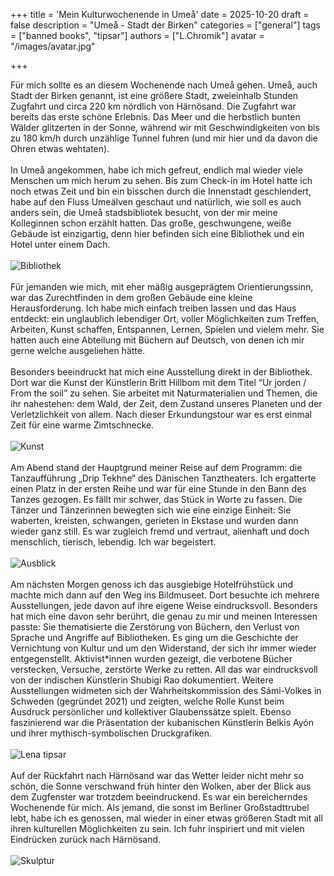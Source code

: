 +++
title = 'Mein Kulturwochenende in Umeå'
date = 2025-10-20
draft = false
description = "Umeå - Stadt der Birken"
categories = ["general"]
tags = ["banned books", "tipsar"]
authors = ["L.Chromik"]
avatar = "/images/avatar.jpg"

+++

Für mich sollte es an diesem Wochenende nach Umeå gehen. Umeå, auch Stadt der Birken genannt, ist eine größere Stadt, zweieinhalb Stunden Zugfahrt und circa 220 km nördlich von Härnösand. Die Zugfahrt war bereits das erste schöne Erlebnis. Das Meer und die herbstlich bunten Wälder glitzerten in der Sonne, während wir mit Geschwindigkeiten von bis zu 180 km/h durch unzählige Tunnel fuhren (und mir hier und da davon die Ohren etwas wehtaten).
<br>
<br>
In Umeå angekommen, habe ich mich gefreut, endlich mal wieder viele Menschen um mich herum zu sehen. Bis zum Check-in im Hotel hatte ich noch etwas Zeit und bin ein bisschen durch die Innenstadt geschlendert, habe auf den Fluss Umeälven geschaut und natürlich, wie soll es auch anders sein, die Umeå stadsbibliotek besucht, von der mir meine Kolleginnen schon erzählt hatten. Das große, geschwungene, weiße Gebäude ist einzigartig, denn hier befinden sich eine Bibliothek und ein Hotel unter einem Dach.
<br>
<br>
<img src="/images/IMG_9861.jpg" alt="Bibliothek" style="max-width: 800px;">
<br>
<br>
Für jemanden wie mich, mit eher mäßig ausgeprägtem Orientierungssinn, war das Zurechtfinden in dem großen Gebäude eine kleine Herausforderung. Ich habe mich einfach treiben lassen und das Haus entdeckt: ein unglaublich lebendiger Ort, voller Möglichkeiten zum Treffen, Arbeiten, Kunst schaffen, Entspannen, Lernen, Spielen und vielem mehr. Sie hatten auch eine Abteilung mit Büchern auf Deutsch, von denen ich mir gerne welche ausgeliehen hätte.
<br>
<br>
Besonders beeindruckt hat mich eine Ausstellung direkt in der Bibliothek. Dort war die Kunst der Künstlerin Britt Hillbom mit dem Titel “Ur jorden / From the soil” zu sehen. Sie arbeitet mit Naturmaterialien und Themen, die ihr nahestehen: dem Wald, der Zeit, dem Zustand unseres Planeten und der Verletzlichkeit von allem. Nach dieser Erkundungstour war es erst einmal Zeit für eine warme Zimtschnecke.
<br>
<br>
<img src="/images/IMG_9877.jpg" alt="Kunst" style="max-width: 800px;">
<br>
<br>
Am Abend stand der Hauptgrund meiner Reise auf dem Programm: die Tanzaufführung „Drip Tekhne“ des Dänischen Tanztheaters. Ich ergatterte einen Platz in der ersten Reihe und war für eine Stunde in den Bann des Tanzes gezogen. Es fällt mir schwer, das Stück in Worte zu fassen. Die Tänzer und Tänzerinnen bewegten sich wie eine einzige Einheit: Sie waberten, kreisten, schwangen, gerieten in Ekstase und wurden dann wieder ganz still. Es war zugleich fremd und vertraut, alienhaft und doch menschlich, tierisch, lebendig. Ich war begeistert.
<br>
<br>
<img src="/images/IMG_9930.jpg" alt="Ausblick" style="max-width: 800px;">
<br>
<br>
Am nächsten Morgen genoss ich das ausgiebige Hotelfrühstück und machte mich dann auf den Weg ins Bildmuseet. Dort besuchte ich mehrere Ausstellungen, jede davon auf ihre eigene Weise eindrucksvoll. Besonders hat mich eine davon sehr berührt, die genau zu mir und meinen Interessen passte: Sie thematisierte die Zerstörung von Büchern, den Verlust von Sprache und Angriffe auf Bibliotheken. Es ging um die Geschichte der Vernichtung von Kultur und um den Widerstand, der sich ihr immer wieder entgegenstellt. Aktivist*innen wurden gezeigt, die verbotene Bücher verstecken, Versuche, zerstörte Werke zu retten. All das war eindrucksvoll von der indischen Künstlerin Shubigi Rao dokumentiert. Weitere Ausstellungen widmeten sich der Wahrheitskommission des Sámi-Volkes in Schweden (gegründet 2021) und zeigten, welche Rolle Kunst beim Ausdruck persönlicher und kollektiver Glaubenssätze spielt. Ebenso faszinierend war die Präsentation der kubanischen Künstlerin Belkis Ayón und ihrer mythisch-symbolischen Druckgrafiken.
<br>
<br>
<img src="/images/IMG_9941.jpg" alt="Lena tipsar" style="max-width: 800px;">
<br>
<br>
Auf der Rückfahrt nach Härnösand war das Wetter leider nicht mehr so schön, die Sonne verschwand früh hinter den Wolken, aber der Blick aus dem Zugfenster war trotzdem beeindruckend. Es war ein bereicherndes Wochenende für mich. Als jemand, die sonst im Berliner Großstadttrubel lebt, habe ich es genossen, mal wieder in einer etwas größeren Stadt mit all ihren kulturellen Möglichkeiten zu sein. Ich fuhr inspiriert und mit vielen Eindrücken zurück nach Härnösand.
<br>
<br>
<img src="/images/IMG_9948.jpg" alt="Skulptur" style="max-width: 800px;">
<br>
<br>
